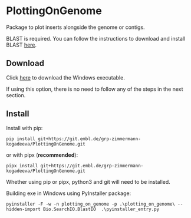 
# PlottingOnGenome

Package to plot inserts alongside the genome or contigs.

BLAST is required. You can follow the instructions to download and install
BLAST
[here](https://blast.ncbi.nlm.nih.gov/doc/blast-help/downloadblastdata.html). 

## Download 

Click
[here](https://oc.embl.de/index.php/s/O7aLxLTiO7gal0p/download)
to download the Windows executable. 

If using this option, there is no need to follow any of the steps in the next
section.

## Install

Install with pip:
```
pip install git+https://git.embl.de/grp-zimmermann-kogadeeva/PlottingOnGenome.git
```
or with pipx (**recommended**):
```
pipx install git+https://git.embl.de/grp-zimmermann-kogadeeva/PlottingOnGenome.git
```
Whether using pip or pipx, python3 and git will need to be installed.

Building exe in Windows using PyInstaller package:
```
pyinstaller -F -w -n plotting_on_genome -p .\plotting_on_genome\ --hidden-import Bio.SearchIO.BlastIO  .\pyinstaller_entry.py
```

